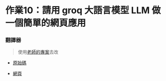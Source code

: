 # 作業10：請用 groq 大語言模型 LLM 做一個簡單的網頁應用 
### 翻譯器
> 使用[老師的專案](https://github.com/ccc112b/html2denojs/tree/master/%E5%B0%88%E6%A1%88/aichat/03b-queryGptBrowser)去改

- [原始碼](https://github.com/HJH60/wp/tree/master/hw10_0517_w13)

- [網頁](https://hjh60.github.io/wp/hw10_0517_w13/index.html)